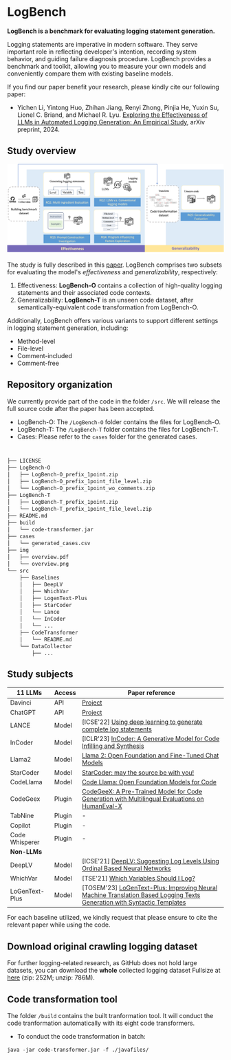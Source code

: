 # LogBench

**LogBench is a benchmark for evaluating logging statement generation.** 

Logging statements are imperative in modern software. They serve important role in reflecting developer's intention, recording system behavior, and guiding failure diagnosis procedure. LogBench provides a benchmark and toolkit, allowing you to measure your own models and conveniently compare them with existing baseline models.


If you find our paper benefit your research, please kindly cite our following paper:

+ Yichen Li, Yintong Huo, Zhihan Jiang, Renyi Zhong, Pinjia He, Yuxin Su, Lionel C. Briand, and Michael R. Lyu. [Exploring the Effectiveness of LLMs in Automated Logging Generation: An Empirical Study](https://arxiv.org/abs/2307.05950), arXiv preprint, 2024.

## Study overview
![overview](img/empirical_overview.png)

The study is fully described in this [paper](https://arxiv.org/abs/2307.05950). LogBench comprises two subsets for evaluating the model's *effectiveness* and *generalizability*, respectively:

1. Effectiveness: **LogBench-O** contains a collection of high-quality logging statements and their associated code contexts.
2. Generalizability: **LogBench-T** is an unseen code dataset, after semantically-equivalent code transformation from LogBench-O.

Additionally, LogBench offers various variants to support different settings in logging statement generation, including:

* Method-level 
* File-level 
* Comment-included
* Comment-free

## Repository organization 
We currently provide part of the code in the folder `/src`. We will release the full source code after the paper has been accepted.

* LogBench-O: The `/LogBench-O` folder contains the files for LogBench-O.
* LogBench-T: The `/LogBench-T` folder contains the files for LogBench-T.
* Cases: Please refer to the `cases` folder for the generated cases.

# 

```
├── LICENSE
├── LogBench-O
│   ├── LogBench-O_prefix_1point.zip
│   ├── LogBench-O_prefix_1point_file_level.zip
│   └── LogBench-O_prefix_1point_wo_comments.zip
├── LogBench-T
│   ├── LogBench-T_prefix_1point.zip
│   └── LogBench-T_prefix_1point_file_level.zip
├── README.md
├── build
│   └── code-transformer.jar
├── cases
│   └── generated_cases.csv
├── img
│   ├── overview.pdf
│   └── overview.png
└── src
    ├── Baselines
    │   ├── DeepLV
    │   ├── WhichVar
    │   ├── LogenText-Plus
    │   ├── StarCoder
    │   └── Lance
    │   └── InCoder
    │   └── ...
    ├── CodeTransformer
    │   └── README.md
    └── DataCollector
        ├── ...
```


## Study subjects
| 11 LLMs        | Access | Paper reference |
| ------------ | ------ | ---- |
| Davinci      | API    | [Project](https://platform.openai.com/docs/models) |
| ChatGPT      | API    | [Project](https://platform.openai.com/docs/models) |
| LANCE        | Model  | [ICSE'22] [Using deep learning to generate complete log statements](https://dl.acm.org/doi/abs/10.1145/3510003.3511561) |
| InCoder      | Model  | [ICLR'23] [InCoder: A Generative Model for Code Infilling and Synthesis](https://openreview.net/forum?id=hQwb-lbM6EL) |
| Llama2      | Model    | [Llama 2: Open Foundation and Fine-Tuned Chat Models](https://arxiv.org/abs/2307.09288) |
| StarCoder      | Model    | [StarCoder: may the source be with you!](https://arxiv.org/abs/2305.06161) |
| CodeLlama      | Model    | [Code Llama: Open Foundation Models for Code](https://arxiv.org/abs/2308.12950) |
| CodeGeex     | Plugin | [CodeGeeX: A Pre-Trained Model for Code Generation with Multilingual Evaluations on HumanEval-X](https://arxiv.org/abs/2303.17568) |
| TabNine      | Plugin | - |
| Copilot      | Plugin | - |
| Code Whisperer | Plugin | - |
| **Non-LLMs** | |
| DeepLV      | Model    | [ICSE'21] [DeepLV: Suggesting Log Levels Using Ordinal Based Neural Networks](https://ieeexplore.ieee.org/abstract/document/9402068) |
| WhichVar      | Model    | [TSE'21] [Which Variables Should I Log?](https://ieeexplore.ieee.org/document/8840982) |
| LoGenText-Plus        | Model  | [TOSEM'23] [LoGenText-Plus: Improving Neural Machine Translation Based Logging Texts Generation with Syntactic Templates](https://dl.acm.org/doi/10.1145/3624740) |

For each baseline utilized, we kindly request that please ensure to cite the relevant paper while using the code.



## Download original crawling logging dataset
For further logging-related research, as GitHub does not hold large datasets, you can download the **whole** collected logging dataset Fullsize at [here](https://drive.google.com/file/d/13EV-rIFEwVrLGnpNIcpF3u9NSOh_gCNM/view?usp=sharing)
(zip: 252M; unzip: 786M).


## Code transformation tool

The folder `/build` contains the built tranformation tool. It will conduct the code tranformation automatically with its eight code transformers.
- To conduct the code transformation in batch:
```
java -jar code-transformer.jar -f ./javafiles/
```
